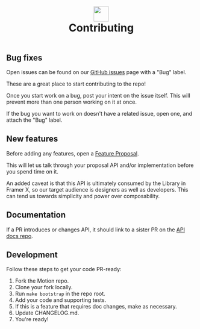 <h1 align="center" style="padding-bottom: 20px;">
    <img src="http://static.framer.com/repos/api-logo.png" width="40"/>
    <br>
    Contributing
</h1>

## Bug fixes

Open issues can be found on our [GitHub issues](https://github.com/framer/motion/issues?q=is%3Aopen+is%3Aissue+label%3Abug) page with a "Bug" label.

These are a great place to start contributing to the repo!

Once you start work on a bug, post your intent on the issue itself. This will prevent more than one person working on it at once.

If the bug you want to work on doesn't have a related issue, open one, and attach the "Bug" label.

## New features

Before adding any features, open a [Feature Proposal](https://github.com/framer/motion/issues/new/choose).

This will let us talk through your proposal API and/or implementation before you spend time on it.

An added caveat is that this API is ultimately consumed by the Library in Framer X, so our target audience is designers as well as developers. This can tend us towards simplicity and power over composability.

## Documentation

If a PR introduces or changes API, it should link to a sister PR on the [API docs repo](https://github.com/framer/api-docs/blob/master/CONTRIBUTING.md).

## Development

Follow these steps to get your code PR-ready:

1. Fork the Motion repo.
2. Clone your fork locally.
3. Run `make bootstrap` in the repo root.
4. Add your code and supporting tests.
5. If this is a feature that requires doc changes, make as necessary.
6. Update CHANGELOG.md.
7. You're ready!
